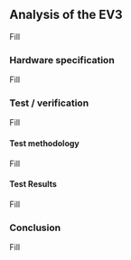 
## Analysis of the EV3 
Fill

### Hardware specification
Fill

### Test / verification
Fill

#### Test methodology
Fill

#### Test Results 
Fill

### Conclusion
Fill